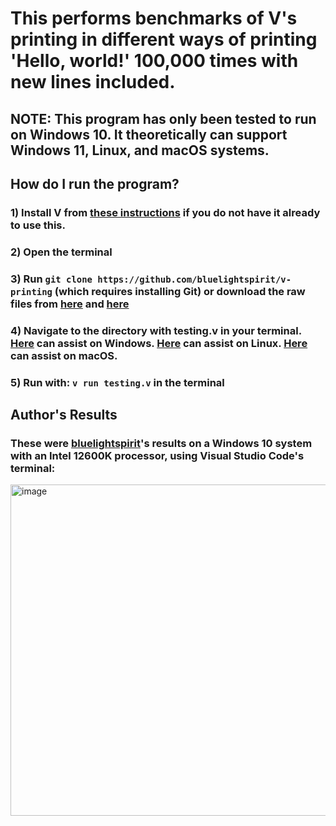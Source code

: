 # This performs benchmarks of V's printing in different ways of printing 'Hello, world!' 100,000 times with new lines included. 
## NOTE: This program has only been tested to run on Windows 10. It theoretically can support Windows 11, Linux, and macOS systems.
## How do I run the program?
### 1) Install V from [these instructions](https://github.com/vlang/v?tab=readme-ov-file#installing-v-from-source) if you do not have it already to use this.
### 2) Open the terminal
### 3) Run `git clone https://github.com/bluelightspirit/v-printing` (which requires installing Git) or download the raw files from [here](https://github.com/bluelightspirit/v-printing/blob/main/testing.v) and [here](https://github.com/bluelightspirit/v-printing/blob/main/hello.txt)
### 4) Navigate to the directory with testing.v in your terminal. [Here](https://www.geeksforgeeks.org/techtips/change-directories-in-command-prompt/) can assist on Windows. [Here](https://www.geeksforgeeks.org/linux-unix/file-system-navigation-commands-in-linux/) can assist on Linux. [Here](https://www.macworld.com/article/221277/command-line-navigating-files-folders-mac-terminal.html) can assist on macOS.
### 5) Run with: `v run testing.v` in the terminal

## Author's Results
### These were [bluelightspirit](https://github.com/bluelightspirit)'s results on a Windows 10 system with an Intel 12600K processor, using Visual Studio Code's terminal:

<img width="844" height="530" alt="image" src="https://github.com/user-attachments/assets/189a3f26-17b2-457f-8d59-c45b386b80e8" />
